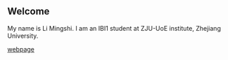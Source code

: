 ## Welcome 

My name is Li Mingshi. 
I am an IBI1 student at ZJU-UoE institute, Zhejiang University.

[webpage](https://c.zju.edu.cn/) 
